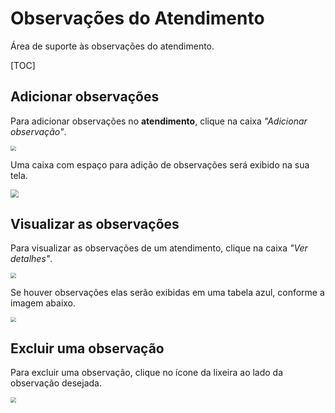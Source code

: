 # Observações do Atendimento

Área de suporte às observações do atendimento.

[TOC]

## **Adicionar observações**

Para adicionar observações no **atendimento**, clique na caixa *"Adicionar observação"*.

<img src="https://i.imgur.com/wmdsNAo.png" style="zoom: 54%;" />



Uma caixa com espaço para adição de observações será exibido na sua tela.

<img src="https://i.imgur.com/wfLqefT.png" style="zoom: 80%;" />



## **Visualizar as observações**

Para visualizar as observações de um atendimento, clique na caixa *"Ver detalhes"*.

<img src="https://i.imgur.com/ZCxPoX4.png" style="zoom:54%;" />



Se houver observações elas serão exibidas em uma tabela azul, conforme a imagem abaixo.

<img src="https://i.imgur.com/oBjmn8N.png" style="zoom:54%;" />



## **Excluir uma observação**

Para excluir uma observação, clique no ícone da lixeira ao lado da observação desejada.

<img src="https://i.imgur.com/lSerVBf.png" style="zoom:56%;" />